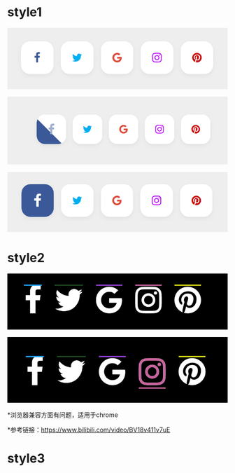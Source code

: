 # style1

![image-20200827013733770](.\preview.assets\image-20200827013733770.png)

![image-20200826222514765](.\preview.assets\image-20200826222514765.png)

![image-20200827013743956](.\preview.assets\image-20200827013743956.png)



# style2

![image-20200827013804623](.\preview.assets\image-20200827013804623.png)

![image-20200827013828153](.\preview.assets\image-20200827013828153.png)

*浏览器兼容方面有问题，适用于chrome

*参考链接：https://www.bilibili.com/video/BV18v411v7uE



# style3

